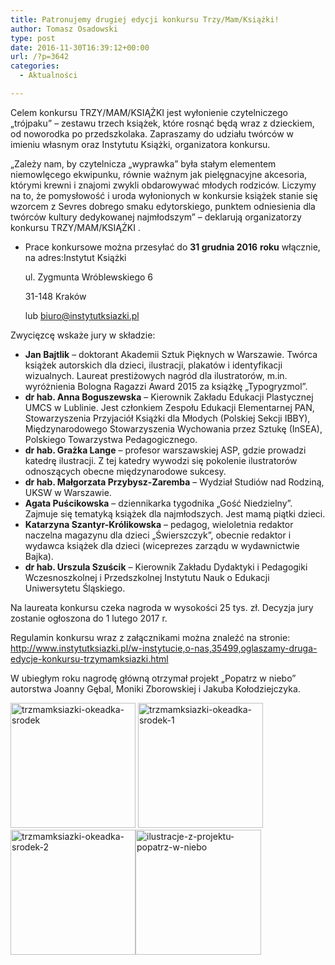 ```yaml
---
title: Patronujemy drugiej edycji konkursu Trzy/Mam/Książki!
author: Tomasz Osadowski
type: post
date: 2016-11-30T16:39:12+00:00
url: /?p=3642
categories:
  - Aktualności

---
```

Celem konkursu TRZY/MAM/KSIĄŻKI jest wyłonienie czytelniczego „trójpaku” &#8211; zestawu trzech książek, które rosnąć będą wraz z dzieckiem, od noworodka po przedszkolaka. Zapraszamy do udziału twórców w imieniu własnym oraz Instytutu Książki, organizatora konkursu.<!--more-->

„Zależy nam, by czytelnicza „wyprawka” była stałym elementem niemowlęcego ekwipunku, równie ważnym jak pielęgnacyjne akcesoria, którymi krewni i znajomi zwykli obdarowywać młodych rodziców. Liczymy na to, że pomysłowość i uroda wyłonionych w konkursie książek stanie się wzorcem z Sevres dobrego smaku edytorskiego, punktem odniesienia dla twórców kultury dedykowanej najmłodszym” &#8211; deklarują organizatorzy konkursu TRZY/MAM/KSIĄŻKI .

  * Prace konkursowe można przesyłać do **31 grudnia 2016** **roku** włącznie, na adres:Instytut Książki
  
    ul. Zygmunta Wróblewskiego 6
  
    31-148 Kraków
  
    lub biuro@instytutksiazki.pl

Zwycięzcę wskaże jury w składzie:

  * **Jan Bajtlik** &#8211; doktorant Akademii Sztuk Pięknych w Warszawie. Twórca książek autorskich dla dzieci, ilustracji, plakatów i identyfikacji wizualnych. Laureat prestiżowych nagród dla ilustratorów, m.in. wyróżnienia Bologna Ragazzi Award 2015 za książkę „Typogryzmol&#8221;.
  * **dr hab. Anna Boguszewska** &#8211; Kierownik Zakładu Edukacji Plastycznej UMCS w Lublinie. Jest członkiem Zespołu Edukacji Elementarnej PAN, Stowarzyszenia Przyjaciół Książki dla Młodych (Polskiej Sekcji IBBY), Międzynarodowego Stowarzyszenia Wychowania przez Sztukę (InSEA), Polskiego Towarzystwa Pedagogicznego.
  * **dr hab. Grażka Lange** &#8211; profesor warszawskiej ASP, gdzie prowadzi katedrę ilustracji. Z tej katedry wywodzi się pokolenie ilustratorów odnoszących obecne międzynarodowe sukcesy.
  * **dr hab. Małgorzata Przybysz-Zaremba** &#8211; Wydział Studiów nad Rodziną, UKSW w Warszawie.
  * **Agata Puścikowska** &#8211; dziennikarka tygodnika „Gość Niedzielny”. Zajmuje się tematyką książek dla najmłodszych. Jest mamą piątki dzieci.
  * **Katarzyna Szantyr-Królikowska** &#8211; pedagog, wieloletnia redaktor naczelna magazynu dla dzieci &#8222;Świerszczyk&#8221;, obecnie redaktor i wydawca książek dla dzieci (wiceprezes zarządu w wydawnictwie Bajka).
  * **dr hab. Urszula Szuścik** &#8211; Kierownik Zakładu Dydaktyki i Pedagogiki Wczesnoszkolnej i Przedszkolnej Instytutu Nauk o Edukacji Uniwersytetu Śląskiego.

Na laureata konkursu czeka nagroda w wysokości 25 tys. zł. Decyzja jury zostanie ogłoszona do 1 lutego 2017 r.

Regulamin konkursu wraz z załącznikami można znaleźć na stronie: <a href="http://www.instytutksiazki.pl/w-instytucie,o-nas,35499,oglaszamy-druga-edycje-konkursu-trzymamksiazki.html" target="_blank">http://www.instytutksiazki.pl/w-instytucie,o-nas,35499,oglaszamy-druga-edycje-konkursu-trzymamksiazki.html</a>

W ubiegłym roku nagrodę główną otrzymał projekt „Popatrz w niebo” autorstwa Joanny Gębal, Moniki Zborowskiej i Jakuba Kołodziejczyka.

 <img class="alignnone size-medium wp-image-3647" src="http://www.ibby.pl/wp-content/uploads/2016/11/trzmamksiazki-okéadka-srodek-200x200.jpg" alt="trzmamksiazki-okeadka-srodek" width="200" height="200" srcset="http://www.ibby.pl/wp-content/uploads/2016/11/trzmamksiazki-okéadka-srodek-200x200.jpg 200w, http://www.ibby.pl/wp-content/uploads/2016/11/trzmamksiazki-okéadka-srodek-100x100.jpg 100w, http://www.ibby.pl/wp-content/uploads/2016/11/trzmamksiazki-okéadka-srodek-768x768.jpg 768w, http://www.ibby.pl/wp-content/uploads/2016/11/trzmamksiazki-okéadka-srodek-600x600.jpg 600w, http://www.ibby.pl/wp-content/uploads/2016/11/trzmamksiazki-okéadka-srodek.jpg 848w" sizes="(max-width: 200px) 100vw, 200px" /> <img class="alignnone size-medium wp-image-3645" src="http://www.ibby.pl/wp-content/uploads/2016/11/trzmamksiazki-okéadka-srodek-1-200x200.jpg" alt="trzmamksiazki-okeadka-srodek-1" width="200" height="200" srcset="http://www.ibby.pl/wp-content/uploads/2016/11/trzmamksiazki-okéadka-srodek-1-200x200.jpg 200w, http://www.ibby.pl/wp-content/uploads/2016/11/trzmamksiazki-okéadka-srodek-1-100x100.jpg 100w, http://www.ibby.pl/wp-content/uploads/2016/11/trzmamksiazki-okéadka-srodek-1-768x766.jpg 768w, http://www.ibby.pl/wp-content/uploads/2016/11/trzmamksiazki-okéadka-srodek-1-601x600.jpg 601w, http://www.ibby.pl/wp-content/uploads/2016/11/trzmamksiazki-okéadka-srodek-1.jpg 849w" sizes="(max-width: 200px) 100vw, 200px" /> <img class="alignnone size-medium wp-image-3646" src="http://www.ibby.pl/wp-content/uploads/2016/11/trzmamksiazki-okéadka-srodek-2-200x200.jpg" alt="trzmamksiazki-okeadka-srodek-2" width="200" height="200" srcset="http://www.ibby.pl/wp-content/uploads/2016/11/trzmamksiazki-okéadka-srodek-2-200x200.jpg 200w, http://www.ibby.pl/wp-content/uploads/2016/11/trzmamksiazki-okéadka-srodek-2-100x100.jpg 100w, http://www.ibby.pl/wp-content/uploads/2016/11/trzmamksiazki-okéadka-srodek-2-768x768.jpg 768w, http://www.ibby.pl/wp-content/uploads/2016/11/trzmamksiazki-okéadka-srodek-2-600x600.jpg 600w, http://www.ibby.pl/wp-content/uploads/2016/11/trzmamksiazki-okéadka-srodek-2.jpg 849w" sizes="(max-width: 200px) 100vw, 200px" /><img class="alignnone size-medium wp-image-3643" src="http://www.ibby.pl/wp-content/uploads/2016/11/ilustracje-z-projektu-Popatrz-w-niebo-201x200.jpg" alt="ilustracje-z-projektu-popatrz-w-niebo" width="201" height="200" srcset="http://www.ibby.pl/wp-content/uploads/2016/11/ilustracje-z-projektu-Popatrz-w-niebo-201x200.jpg 201w, http://www.ibby.pl/wp-content/uploads/2016/11/ilustracje-z-projektu-Popatrz-w-niebo-100x100.jpg 100w, http://www.ibby.pl/wp-content/uploads/2016/11/ilustracje-z-projektu-Popatrz-w-niebo-602x600.jpg 602w, http://www.ibby.pl/wp-content/uploads/2016/11/ilustracje-z-projektu-Popatrz-w-niebo.jpg 756w" sizes="(max-width: 201px) 100vw, 201px" />